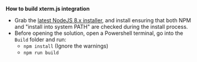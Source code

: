 **How to build xterm.js integration**
- Grab the [latest NodeJS 8.x installer](https://nodejs.org/en/download), and install ensuring that both NPM and "install into system PATH" are checked during the install process.
- Before opening the solution, open a Powershell terminal, go into the `Build` folder and run:
  - `npm install` (Ignore the warnings)
  - `npm run build`